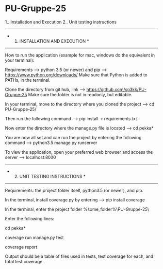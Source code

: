 # PU-Gruppe-25

1.. Installation and Execution
2.. Unit testing instructions

*********************************
* 1. INSTALLATION AND EXECUTION *
*********************************

How to run the application (example for mac, windows do the equivalent in your terminal):

Requirements --> python 3.5 (or newer) and pip --> https://www.python.org/downloads/
Make sure that Python is added to PATHs, in the terminal.

Clone the directory from git hub, link --> https://github.com/sp3kk/PU-Gruppe-25
Make sure the folder is not in readonly, but editable.

In your terminal, move to the directory where you cloned the project
--> cd PU-Gruppe-25/

Then run the following command 
--> pip install -r requirements.txt

Now enter the directory where the manage.py file is located 
--> cd pekka*

You are now all set and can run the project by entering the following command 
--> python3.5 manage.py runserver

To view the application, open your preferred web browser and access the server
--> localhost:8000

********************************
* 2. UNIT TESTING INSTRUCTIONS *
********************************

Requirements: the project folder itself, python3.5 (or newer), and pip.

In the terminal, install coverage.py by entering --> pip install coverage

In the terminal, enter the project folder \%some_folder%\PU-Gruppe-25\

Enter the following lines:

cd pekka*

coverage run manage.py test

coverage report

Output should be a table of files used in tests, test coverage for each,
and total test coverage.
